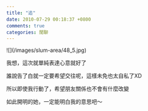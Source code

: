 ```yaml
---
title: "追"
date: 2010-07-29 00:18:37 +0800
comments: true
categories: 閒聊
---
```

<p>![](/images/slum-area/48_5.jpg)</p><p>我想，這次就單純表達心意就好了</p><p>誰說告了白就一定要希望交往呢，這樣未免也太自私了XD</p><p>所以即使我行動了，希望朋友關係也不會有什麼改變</p><p>如此開明的她，一定能明白我的意思吧～</p><p>&nbsp;</p>
